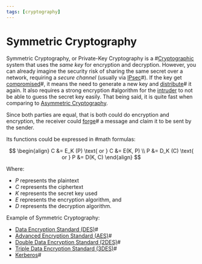 ```yaml
---
tags: [cryptography]
---
```


# Symmetric Cryptography

Symmetric Cryptography, or Private-Key Cryptography is a
#[Cryptographic](202209281121.md) system that uses the *same key* for encryption
and decryption. However, you can already imagine the security risk of sharing
the same secret over a network, requiring a *secure channel* (usually via
[IPsec](202210052208.md)#). If the key get [compromised](202209281156.md)#, it
means the need to generate a new key and [distribute](202210062203.md)# it again.
It also requires a strong encryption #algorithm for the
[intruder](202209281128.md) to not be able to guess the secret key easily. That
being said, it is quite fast when comparing to [Asymmetric Cryptography](202203221212.md).

Since both parties are equal, that is both could do encryption and encryption,
the receiver could [forge](202210022159.md)# a message and claim it to be sent
by the sender.

Its functions could be expressed in #math formulas:

$$
\begin{align}
  C &= E_K (P) \text{ or } C &= E(K, P) \\
  P &= D_K (C) \text{ or } P &= D(K, C)
\end{align}
$$

Where:
- $P$ represents the plaintext
- $C$ represents the ciphertext
- $K$ represents the secret key used
- $E$ represents the encryption algorithm, and
- $D$ represents the decryption algorithm.

Example of Symmetric Cryptography:
- [Data Encryption Standard (DES)](202209012203.md)#
- [Advanced Encryption Standard (AES)](202209012213.md)#
- [Double Data Encryption Standard (2DES)](202210052316.md)#
- [Triple Data Encryption Standard (3DES)](202209012209.md)#
- [Kerberos](202202190818.md)#
